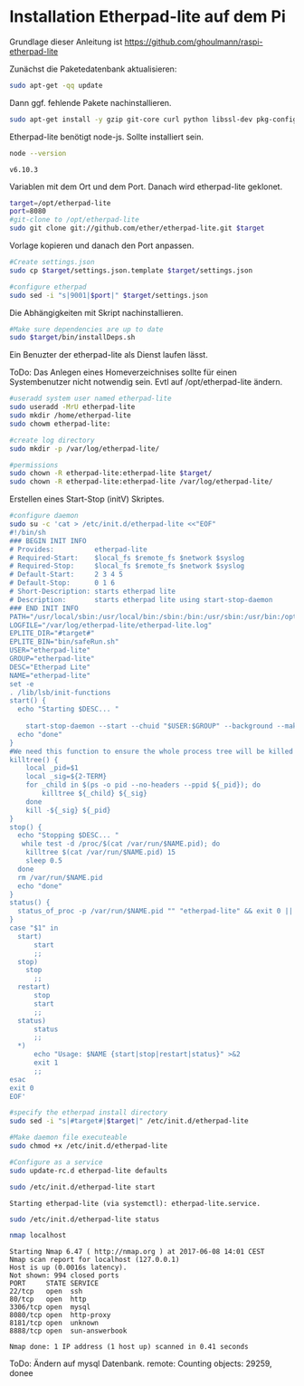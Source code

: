 # Installation Etherpad-lite auf dem Pi

Grundlage dieser Anleitung ist https://github.com/ghoulmann/raspi-etherpad-lite

Zunächst die Paketedatenbank aktualisieren:


```bash
sudo apt-get -qq update
```

 

Dann ggf. fehlende Pakete nachinstallieren.


```bash
sudo apt-get install -y gzip git-core curl python libssl-dev pkg-config build-essential
```

Etherpad-lite benötigt node-js. Sollte installiert sein.


```bash
node --version
```

    v6.10.3


Variablen mit dem Ort und dem Port. Danach wird etherpad-lite geklonet.


```bash
target=/opt/etherpad-lite
port=8080
#git-clone to /opt/etherpad-lite
sudo git clone git://github.com/ether/etherpad-lite.git $target
```

Vorlage kopieren und danach den Port anpassen.


```bash
#Create settings.json
sudo cp $target/settings.json.template $target/settings.json
```


```bash
#configure etherpad
sudo sed -i "s|9001|$port|" $target/settings.json
```

Die Abhängigkeiten mit Skript nachinstallieren.


```bash
#Make sure dependencies are up to date
sudo $target/bin/installDeps.sh
```
Ein Benuzter der etherpad-lite als Dienst laufen lässt.

ToDo: Das Anlegen eines Homeverzeichnises sollte für einen Systembenutzer nicht notwendig sein. Evtl auf /opt/etherpad-lite ändern.


```bash
#useradd system user named etherpad-lite
sudo useradd -MrU etherpad-lite
sudo mkdir /home/etherpad-lite
sudo chowm etherpad-lite:
```


```bash
#create log directory
sudo mkdir -p /var/log/etherpad-lite/
```


```bash
#permissions
sudo chown -R etherpad-lite:etherpad-lite $target/
sudo chown -R etherpad-lite:etherpad-lite /var/log/etherpad-lite/
```

Erstellen eines Start-Stop (initV) Skriptes.


```bash
#configure daemon
sudo su -c 'cat > /etc/init.d/etherpad-lite <<"EOF"
#!/bin/sh
### BEGIN INIT INFO
# Provides:          etherpad-lite
# Required-Start:    $local_fs $remote_fs $network $syslog
# Required-Stop:     $local_fs $remote_fs $network $syslog
# Default-Start:     2 3 4 5
# Default-Stop:      0 1 6
# Short-Description: starts etherpad lite
# Description:       starts etherpad lite using start-stop-daemon
### END INIT INFO
PATH="/usr/local/sbin:/usr/local/bin:/sbin:/bin:/usr/sbin:/usr/bin:/opt/node/bin"
LOGFILE="/var/log/etherpad-lite/etherpad-lite.log"
EPLITE_DIR="#target#"
EPLITE_BIN="bin/safeRun.sh"
USER="etherpad-lite"
GROUP="etherpad-lite"
DESC="Etherpad Lite"
NAME="etherpad-lite"
set -e
. /lib/lsb/init-functions
start() {
  echo "Starting $DESC... "
  
	start-stop-daemon --start --chuid "$USER:$GROUP" --background --make-pidfile --pidfile /var/run/$NAME.pid --exec $EPLITE_DIR/$EPLITE_BIN -- $LOGFILE || true
  echo "done"
}
#We need this function to ensure the whole process tree will be killed
killtree() {
    local _pid=$1
    local _sig=${2-TERM}
    for _child in $(ps -o pid --no-headers --ppid ${_pid}); do
        killtree ${_child} ${_sig}
    done
    kill -${_sig} ${_pid}
}
stop() {
  echo "Stopping $DESC... "
   while test -d /proc/$(cat /var/run/$NAME.pid); do
    killtree $(cat /var/run/$NAME.pid) 15
    sleep 0.5
  done
  rm /var/run/$NAME.pid
  echo "done"
}
status() {
  status_of_proc -p /var/run/$NAME.pid "" "etherpad-lite" && exit 0 || exit $?
}
case "$1" in
  start)
	  start
	  ;;
  stop)
    stop
	  ;;
  restart)
	  stop
	  start
	  ;;
  status)
	  status
	  ;;
  *)
	  echo "Usage: $NAME {start|stop|restart|status}" >&2
	  exit 1
	  ;;
esac
exit 0
EOF'
```


```bash
#specify the etherpad install directory
sudo sed -i "s|#target#|$target|" /etc/init.d/etherpad-lite
```


```bash
#Make daemon file executeable
sudo chmod +x /etc/init.d/etherpad-lite
```


```bash
#Configure as a service
sudo update-rc.d etherpad-lite defaults
```


```bash
sudo /etc/init.d/etherpad-lite start
```

    Starting etherpad-lite (via systemctl): etherpad-lite.service.



```bash
sudo /etc/init.d/etherpad-lite status
```


```bash
nmap localhost
```

    
    Starting Nmap 6.47 ( http://nmap.org ) at 2017-06-08 14:01 CEST
    Nmap scan report for localhost (127.0.0.1)
    Host is up (0.0016s latency).
    Not shown: 994 closed ports
    PORT     STATE SERVICE
    22/tcp   open  ssh
    80/tcp   open  http
    3306/tcp open  mysql
    8080/tcp open  http-proxy
    8181/tcp open  unknown
    8888/tcp open  sun-answerbook
    
    Nmap done: 1 IP address (1 host up) scanned in 0.41 seconds


ToDo: Ändern auf mysql Datenbank.
    remote: Counting objects: 29259, donee
